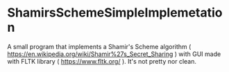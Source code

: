 # ShamirsSchemeSimpleImplemetation

A small program that implements a Shamir's Scheme algorithm ( https://en.wikipedia.org/wiki/Shamir%27s_Secret_Sharing ) with GUI made with FLTK library ( https://www.fltk.org/ ). It's not pretty nor clean.
